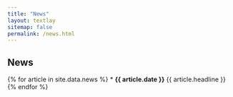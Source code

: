 ```yaml
---
title: "News"
layout: textlay
sitemap: false
permalink: /news.html
---
```


## News

<div class="jumbotron">
{% for article in site.data.news %}
* <b>{{ article.date }}</b>
{{ article.headline }}
{% endfor %}
</div>
